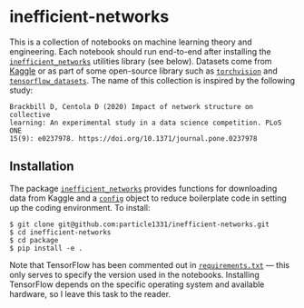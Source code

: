 # inefficient-networks

This is a collection of notebooks on machine learning theory and engineering. 
Each notebook should run end-to-end after installing the [`inefficient_networks`](https://github.com/particle1331/inefficient-networks/tree/dev/package) utilities library (see below).
Datasets come from [Kaggle](https://www.kaggle.com/) or as part of some open-source library such as
[`torchvision`](https://pytorch.org/vision/stable/index.html) and [`tensorflow_datasets`](https://www.tensorflow.org/datasets). The name of this collection is inspired by the following study:


```
Brackbill D, Centola D (2020) Impact of network structure on collective 
learning: An experimental study in a data science competition. PLoS ONE 
15(9): e0237978. https://doi.org/10.1371/journal.pone.0237978
```


## Installation

The package [`inefficient_networks`](https://github.com/particle1331/inefficient-networks/tree/dev/package) provides functions for downloading data from Kaggle and a [`config`](https://github.com/particle1331/inefficient-networks/blob/dev/package/inefficient_networks/config.py) object to reduce boilerplate code in setting up the coding environment. 
To install:

```
$ git clone git@github.com:particle1331/inefficient-networks.git
$ cd inefficient-networks
$ cd package
$ pip install -e .
```

Note that TensorFlow has been commented out in [`requirements.txt`](https://github.com/particle1331/inefficient-networks/blob/dev/package/requirements/requirements.txt) &mdash; this only serves to specify the version used in the notebooks. Installing TensorFlow depends on the specific operating system and available 
hardware, so I leave this task to the reader.